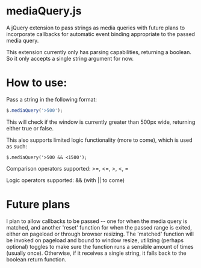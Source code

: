 # mediaQuery.js
A jQuery extension to pass strings as media queries with future plans to incorporate callbacks for automatic event binding appropriate to the passed media query.

This extension currently only has parsing capabilities, returning a boolean. So it only accepts a single string argument for now.


# How to use:
Pass a string in the following format: 

```javascript
$.mediaQuery('>500');
```

This will check if the window is currently greater than 500px wide, returning either true or false.

This also supports limited logic functionality (more to come), which is used as such: 

```
$.mediaQuery('>500 && <1500');
```

Comparison operators supported: >=, <=, >, <, =

Logic operators supported: && (with || to come)


# Future plans
I plan to allow callbacks to be passed -- one for when the media query is matched, and another 'reset' function for when the passed range is exited, either on pageload or through browser resizing. The 'matched' function will be invoked on pageload and bound to window resize, utilizing (perhaps optional) toggles to make sure the function runs a sensible amount of times (usually once). Otherwise, if it receives a single string, it falls back to the boolean return function.